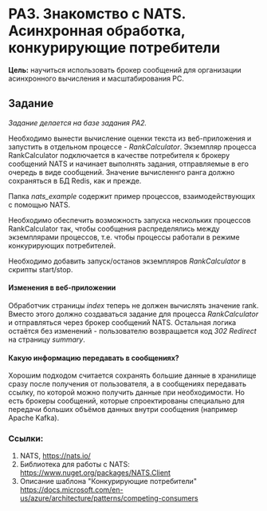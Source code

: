# PA3. Знакомство с NATS. Асинхронная обработка, конкурирующие потребители

**Цель:** научиться использовать брокер сообщений для организации асинхронного вычисления и масштабирования РС.

## Задание

*Задание делается на базе задания PA2.*

Необходимо вынести вычисление оценки текста из веб-приложения и запустить в отдельном процессе - *RankCalculator*.
Экземпляр процесса RankCalculator подключается в качестве потребителя к брокеру сообщений NATS и начинает выполнять задания, отправляемые в его очередь в виде сообщений. 
Значение вычисленнго ранга должно сохраняться в БД Redis, как и прежде.

Папка *nats_example* содержит пример процессов, взаимодействующих с помощью NATS.

Необходимо обеспечить возможность запуска нескольких процессов RankCalculator так, чтобы сообщения распределялись между экземплярами процессов, т.е. чтобы процессы работали в режиме конкурирующих потребителей.

Необходимо добавить запуск/останов экземпляров *RankCalculator* в скрипты start/stop.

#### Изменения в веб-приложении
Обработчик страницы *index* теперь не должен вычислять значение rank. Вместо этого должно создаваться задание для процесса *RankCalculator* и отправляться через брокер сообщений NATS. Остальная логика остаётся без изменений - пользователю возвращается код *302 Redirect* на страницу *summary*.

#### Какую информацию передавать в сообщениях?
Хорошим подходом считается сохранять большие данные в хранилище сразу после получения от пользователя, а в сообщениях передавать ссылку, по которой можно получить данные при необходимости. Но есть брокеры сообщений, которые спроектированы специально для передачи больших объёмов данных внутри сообщения (например Apache Kafka).

### Ссылки:
1. NATS, https://nats.io/
2. Библиотека для работы с NATS: https://www.nuget.org/packages/NATS.Client
3. Описание шаблона "Конкурирующие потребители" https://docs.microsoft.com/en-us/azure/architecture/patterns/competing-consumers
